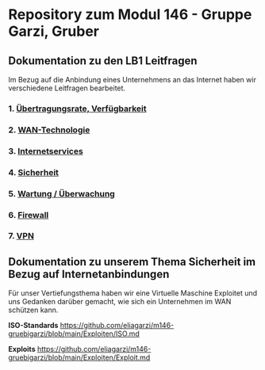 # Repository zum Modul 146 - Gruppe Garzi, Gruber
## **Dokumentation zu den LB1 Leitfragen**
Im Bezug auf die Anbindung eines Unternehmens an das Internet haben wir verschiedene Leitfragen bearbeitet. 


### **1. <a href="https://github.com/eliagarzi/m146-gruebigarzi/blob/main/LB1/1%20%C3%9Cbertragungsrate%2C%20Verf%C3%BCgbarkeit/readme.md" target="_blank">Übertragungsrate, Verfügbarkeit</a>**

### **2. <a target="_blank" href="https://github.com/eliagarzi/m146-gruebigarzi/blob/main/LB1/2%20WAN-Technologie/readme.md">WAN-Technologie</a>**

### **3. <a  target="_blank" href="https://github.com/eliagarzi/m146-gruebigarzi/blob/main/LB1/3%20Internetservices/readme.md">Internetservices</a>**

### **4. <a target="_blank" href="https://github.com/eliagarzi/m146-gruebigarzi/blob/main/LB1/4.%20Sicherheit/readme.md">Sicherheit</a>**

### **5. <a target="_blank" href="https://github.com/eliagarzi/m146-gruebigarzi/blob/main/LB1/5%20Wartung%20-%20%C3%9Cberwachung/readme.md">Wartung / Überwachung</a>**

### **6. <a target="_blank" href="https://github.com/eliagarzi/m146-gruebigarzi/blob/main/LB1/6%20Firewall/readme.md">Firewall</a>**

### **7. <a target="_blank" href="https://github.com/eliagarzi/m146-gruebigarzi/blob/main/LB1/7%20VPN/readme.md">VPN</a>**









## **Dokumentation zu unserem Thema Sicherheit im Bezug auf Internetanbindungen**
Für unser Vertiefungsthema haben wir eine Virtuelle Maschine Exploitet und uns Gedanken darüber gemacht, wie sich ein Unternehmen im WAN schützen kann. 

**ISO-Standards**
https://github.com/eliagarzi/m146-gruebigarzi/blob/main/Exploiten/ISO.md

**Exploits**
https://github.com/eliagarzi/m146-gruebigarzi/blob/main/Exploiten/Exploit.md


[pandoc-style-shortlinks]: http://bla.bla

